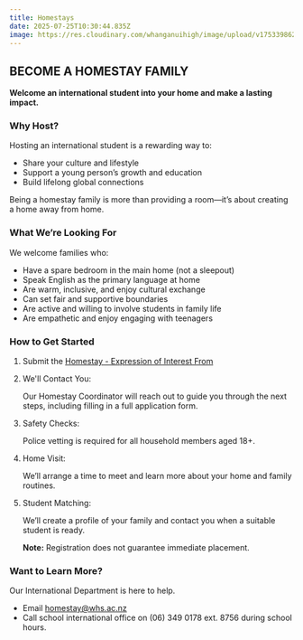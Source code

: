 ```yaml
---
title: Homestays
date: 2025-07-25T10:30:44.835Z
image: https://res.cloudinary.com/whanganuihigh/image/upload/v1753398629/164008-library_0380_i8lw6h.jpg
---
```

## BECOME A HOMESTAY FAMILY

**Welcome an international student into your home and make a lasting impact.**

### Why Host?
Hosting an international student is a rewarding way to:

- Share your culture and lifestyle
- Support a young person’s growth and education
- Build lifelong global connections

Being a homestay family is more than providing a room—it’s about creating a home away from home.

### What We’re Looking For

We welcome families who:

- Have a spare bedroom in the main home (not a sleepout)
- Speak English as the primary language at home
- Are warm, inclusive, and enjoy cultural exchange
- Can set fair and supportive boundaries
- Are active and willing to involve students in family life
- Are empathetic and enjoy engaging with teenagers

### How to Get Started

1. Submit the [Homestay - Expression of Interest From](https://forms.gle/BGH1332ThAURcm8p7)
2. We'll Contact You:

    Our Homestay Coordinator will reach out to guide you through the next steps, including filling in a full application form. 

3. Safety Checks:

    Police vetting is required for all household members aged 18+.

4. Home Visit:

    We’ll arrange a time to meet and learn more about your home and family routines.

5. Student Matching:

    We’ll create a profile of your family and contact you when a suitable student is ready.

    **Note:** Registration does not guarantee immediate placement.

### Want to Learn More?

Our International Department is here to help.

- Email homestay@whs.ac.nz
- Call school international office on (06) 349 0178 ext. 8756 during school hours.


